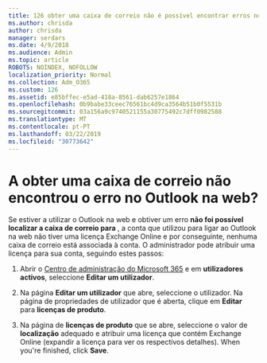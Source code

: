 ```yaml
---
title: 126 obter uma caixa de correio não é possível encontrar erros no OWA?
ms.author: chrisda
author: chrisda
manager: serdars
ms.date: 4/9/2018
ms.audience: Admin
ms.topic: article
ROBOTS: NOINDEX, NOFOLLOW
localization_priority: Normal
ms.collection: Adm_O365
ms.custom: 126
ms.assetid: e85bffec-e5ad-418a-8561-dab6257e1864
ms.openlocfilehash: 0b9babe33ceec76561bc4d9ca3564b51b0f5531b
ms.sourcegitcommit: 03a156a9c9740521155a30775492c7dff0982588
ms.translationtype: MT
ms.contentlocale: pt-PT
ms.lasthandoff: 03/22/2019
ms.locfileid: "30773642"
---
```

# <a name="getting-a-mailbox-not-found-error-in-outlook-on-the-web"></a>A obter uma caixa de correio não encontrou o erro no Outlook na web?

Se estiver a utilizar o Outlook na web e obtiver um erro **não foi possível localizar a caixa de correio para** , a conta que utilizou para ligar ao Outlook na web não tiver uma licença Exchange Online e por conseguinte, nenhuma caixa de correio está associada à conta. O administrador pode atribuir uma licença para sua conta, seguindo estes passos: 
  
1. Abrir o [Centro de administração do Microsoft 365](https://portal.office.com/adminportal/home#/homepage) e em **utilizadores activos**, seleccione **Editar um utilizador**.
    
2. Na página **Editar um utilizador** que abre, seleccione o utilizador. Na página de propriedades de utilizador que é aberta, clique em **Editar** para **licenças de produto**.
    
3. Na página de **licenças de produto** que se abre, seleccione o valor de **localização** adequado e atribuir uma licença que contém Exchange Online (expandir a licença para ver os respectivos detalhes). When you're finished, click **Save**.
    

